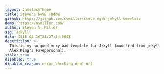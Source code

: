 ```yaml
---
layout: JamstackTheme
title: Steve's NGVB Theme
github: https://github.com/svmiller/steve-ngvb-jekyll-template
demo: https://svmiller.com/
author: Steven V. Miller
ssg: Jekyll
date: 2015-08-16T21:27:34.000Z
description: >-
  This is my no-good-very-bad template for Jekyll (modified from jekyll-new and
  Alex King's Favepersonal).
stale: true
disabled: true
disabled_reason: error checking demo url
---
```

